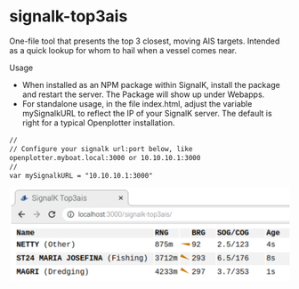 # signalk-top3ais

One-file tool that presents the top 3 closest, moving AIS targets. Intended as a quick lookup for whom to hail when a vessel comes near.

Usage
- When installed as an NPM package within SignalK, install the package and restart the server. The Package will show up under Webapps.
- For standalone usage, in the file index.html, adjust the variable mySignalkURL to reflect the IP of your SignalK server. The default is right for a typical Openplotter installation.
```
//
// Configure your signalk url:port below, like openplotter.myboat.local:3000 or 10.10.10.1:3000
//
var mySignalkURL = "10.10.10.1:3000"

```

![example](example.png)
